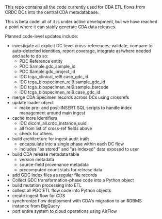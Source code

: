 This repo contains all the code currently used for CDA ETL flows from CRDC DCs into the central CDA metadatabase.

This is beta code: all of it is under active development, but we have reached a point where it can stably generate CDA data releases.

Planned code-level updates include:

* investigate all explicit DC-level cross-references; validate, compare to auto-detected identities, report coverage, integrate as/where needed and safe to do so:
    * PDC Reference entity
    * PDC Sample.gdc\_sample\_id
    * PDC Sample.gdc\_project\_id
    * IDC tcga\_clinical\_rel9.case\_gdc\_id
    * IDC tcga\_biospecimen\_rel9.sample\_gdc\_id
    * IDC tcga\_biospecimen\_rel9.sample\_barcode
    * IDC tcga\_biospecimen\_rel9.case\_gdc\_id
* merge CDA Specimen records across DCs using crossrefs
* update loader object
    * make pre- and post-INSERT SQL scripts to handle index management around main ingest
* cache more identifiers
    * IDC dicom\_all.crdc\_instance\_uuid
    * all from list of cross-ref fields above
    * check for others
* build architecture for ingest audit trails
    * encapsulate into a single phase within each DC flow
    * includes "as stored" and "as indexed" data exposed to user
* build CDA release metadata table
    * version metadata
    * source-field provenance metadata
    * precomputed count stats for release data
* add GDC index files as regular file records
* Collect GDC transformation-phase code into a Python object
* build mutation processing into ETL
* collect all PDC ETL flow code into Python objects
* create ingest flow for CDS
* synchronize flow deployment with CDA's migration to an RDBMS instance from BigQuery
* port entire system to cloud operations using AirFlow


